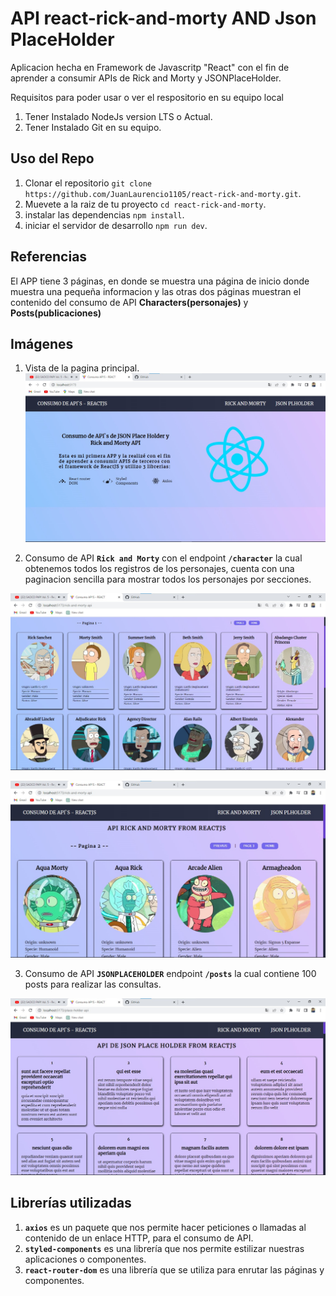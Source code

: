 # API react-rick-and-morty AND Json PlaceHolder

Aplicacion hecha en Framework de Javascritp "React" con el fin de aprender a consumir APIs de Rick and Morty y JSONPlaceHolder.

Requisitos para poder usar o ver el respositorio en su equipo local
1. Tener Instalado NodeJs version LTS o Actual.
2. Tener Instalado Git en su equipo.

## Uso del Repo

1. Clonar el repositorio `git clone https://github.com/JuanLaurencio1105/react-rick-and-morty.git`.
2. Muevete a la raiz de tu proyecto `cd react-rick-and-morty`.
3. instalar las dependencias `npm install`.
4. iniciar el servidor de desarrollo `npm run dev`.

## Referencias
El APP tiene 3 páginas, en donde se muestra una página de inicio donde muestra una pequeña informacion y las otras dos páginas muestran el contenido del consumo de API **Characters(personajes)** y **Posts(publicaciones)**

## Imágenes
  1. Vista de la pagina principal.
  ![Imagen](./public/screenshots/img2.jpeg)
  
  2. Consumo de API **`Rick and Morty`** con el endpoint **`/character`** la cual obtenemos todos los registros de los personajes, cuenta con una paginacion sencilla para mostrar todos los personajes por secciones.

  ![Imagen](./public/screenshots/img1.jpeg)

  ![Imagen](./public/screenshots/img3.jpeg)

  3. Consumo de API **`JSONPLACEHOLDER`** endpoint **`/posts`** la cual contiene 100 posts para realizar las consultas.

  ![Imagen](./public/screenshots/img4.jpeg)

## Librerías utilizadas
  1. **`axios`** es un paquete que nos permite hacer peticiones o llamadas al contenido de un enlace HTTP, para el consumo de API.
  2. **`styled-components`** es una librería que nos permite estilizar nuestras aplicaciones o componentes.
  3. **`react-router-dom`** es una librería que se utiliza para enrutar las páginas y componentes.
